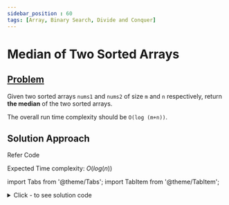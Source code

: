 ```yaml
---
sidebar_position : 60
tags: [Array, Binary Search, Divide and Conquer]
---
```


# Median of Two Sorted Arrays

## [Problem](https://leetcode.com/problems/median-of-two-sorted-arrays/)

<p>Given two sorted arrays <code>nums1</code> and <code>nums2</code> of size <code>m</code> and <code>n</code> respectively, return <strong>the median</strong> of the two sorted arrays.</p>

<p>The overall run time complexity should be <code>O(log (m+n))</code>.</p>

## Solution Approach
Refer Code

Expected Time complexity: $O(log(n))$

import Tabs from '@theme/Tabs';
import TabItem from '@theme/TabItem';

<details><summary>Click - to see solution code</summary>

<Tabs>
<TabItem value="cpp" label="C++">

```cpp
class Solution {
   public:
    double findMedianSortedArrays(vector<int>& nums1, vector<int>& nums2) {
        int N1 = nums1.size();
        int N2 = nums2.size();
        if (N1 < N2)
            return findMedianSortedArrays(nums2, nums1);  // Make sure A2 is the shorter one.

        int lo = 0, hi = N2 * 2;
        while (lo <= hi) {
            int mid2 = (lo + hi) / 2;   // Try Cut 2
            int mid1 = N1 + N2 - mid2;  // Calculate Cut 1 accordingly

            double L1 = (mid1 == 0) ? INT_MIN : nums1[(mid1 - 1) / 2];  // Get L1, R1, L2, R2 respectively
            double L2 = (mid2 == 0) ? INT_MIN : nums2[(mid2 - 1) / 2];
            double R1 = (mid1 == N1 * 2) ? INT_MAX : nums1[(mid1) / 2];
            double R2 = (mid2 == N2 * 2) ? INT_MAX : nums2[(mid2) / 2];

            if (L1 > R2)
                lo = mid2 + 1;  // A1's lower half is too big; need to move C1
                                // left (C2 right)
            else if (L2 > R1)
                hi = mid2 - 1;  // A2's lower half too big; need to move C2 left.
            else
                return (max(L1, L2) + min(R1, R2)) / 2;  // Otherwise, that's the right cut.
        }
        return -1;
    }
};

```
</TabItem>
</Tabs>

</details>
